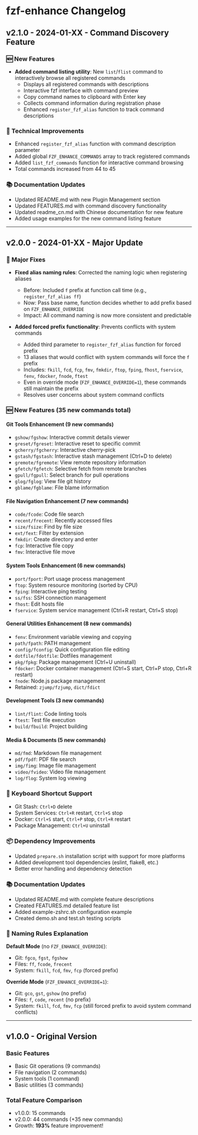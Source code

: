 # fzf-enhance Changelog

## v2.1.0 - 2024-01-XX - Command Discovery Feature

### 🆕 New Features

- **Added command listing utility**: New `list`/`flist` command to interactively browse all registered commands
  - Displays all registered commands with descriptions
  - Interactive fzf interface with command preview
  - Copy command names to clipboard with Enter key
  - Collects command information during registration phase
  - Enhanced `register_fzf_alias` function to track command descriptions

### 🔧 Technical Improvements

- Enhanced `register_fzf_alias` function with command description parameter
- Added global `FZF_ENHANCE_COMMANDS` array to track registered commands
- Added `list_fzf_commands` function for interactive command browsing
- Total commands increased from 44 to 45

### 📚 Documentation Updates

- Updated README.md with new Plugin Management section
- Updated FEATURES.md with command discovery functionality
- Updated readme_cn.md with Chinese documentation for new feature
- Added usage examples for the new command listing feature

---

## v2.0.0 - 2024-01-XX - Major Update

### 🔧 Major Fixes

- **Fixed alias naming rules**: Corrected the naming logic when registering aliases

  - Before: Included `f` prefix at function call time (e.g., `register_fzf_alias ff`)
  - Now: Pass base name, function decides whether to add prefix based on `FZF_ENHANCE_OVERRIDE`
  - Impact: All command naming is now more consistent and predictable

- **Added forced prefix functionality**: Prevents conflicts with system commands
  - Added third parameter to `register_fzf_alias` function for forced prefix
  - 13 aliases that would conflict with system commands will force the `f` prefix
  - Includes: `fkill`, `fcd`, `fcp`, `fmv`, `fmkdir`, `ftop`, `fping`, `fhost`, `fservice`, `fenv`, `fdocker`, `fnode`, `ftest`
  - Even in override mode (`FZF_ENHANCE_OVERRIDE=1`), these commands still maintain the prefix
  - Resolves user concerns about system command conflicts

### 🆕 New Features (35 new commands total)

#### Git Tools Enhancement (9 new commands)

- `gshow/fgshow`: Interactive commit details viewer
- `greset/fgreset`: Interactive reset to specific commit
- `gcherry/fgcherry`: Interactive cherry-pick
- `gstash/fgstash`: Interactive stash management (Ctrl+D to delete)
- `gremote/fgremote`: View remote repository information
- `gfetch/fgfetch`: Selective fetch from remote branches
- `gpull/fgpull`: Select branch for pull operations
- `glog/fglog`: View file git history
- `gblame/fgblame`: File blame information

#### File Navigation Enhancement (7 new commands)

- `code/fcode`: Code file search
- `recent/frecent`: Recently accessed files
- `size/fsize`: Find by file size
- `ext/fext`: Filter by extension
- `fmkdir`: Create directory and enter
- `fcp`: Interactive file copy
- `fmv`: Interactive file move

#### System Tools Enhancement (6 new commands)

- `port/fport`: Port usage process management
- `ftop`: System resource monitoring (sorted by CPU)
- `fping`: Interactive ping testing
- `ss/fss`: SSH connection management
- `fhost`: Edit hosts file
- `fservice`: System service management (Ctrl+R restart, Ctrl+S stop)

#### General Utilities Enhancement (8 new commands)

- `fenv`: Environment variable viewing and copying
- `path/fpath`: PATH management
- `config/fconfig`: Quick configuration file editing
- `dotfile/fdotfile`: Dotfiles management
- `pkg/fpkg`: Package management (Ctrl+U uninstall)
- `fdocker`: Docker container management (Ctrl+S start, Ctrl+P stop, Ctrl+R restart)
- `fnode`: Node.js package management
- Retained: `zjump/fzjump`, `dict/fdict`

#### Development Tools (3 new commands)

- `lint/flint`: Code linting tools
- `ftest`: Test file execution
- `build/fbuild`: Project building

#### Media & Documents (5 new commands)

- `md/fmd`: Markdown file management
- `pdf/fpdf`: PDF file search
- `img/fimg`: Image file management
- `video/fvideo`: Video file management
- `log/flog`: System log viewing

### 🎯 Keyboard Shortcut Support

- Git Stash: `Ctrl+D` delete
- System Services: `Ctrl+R` restart, `Ctrl+S` stop
- Docker: `Ctrl+S` start, `Ctrl+P` stop, `Ctrl+R` restart
- Package Management: `Ctrl+U` uninstall

### 📦 Dependency Improvements

- Updated `prepare.sh` installation script with support for more platforms
- Added development tool dependencies (eslint, flake8, etc.)
- Better error handling and dependency detection

### 📚 Documentation Updates

- Updated README.md with complete feature descriptions
- Created FEATURES.md detailed feature list
- Added example-zshrc.sh configuration example
- Created demo.sh and test.sh testing scripts

### 🔄 Naming Rules Explanation

**Default Mode** (no `FZF_ENHANCE_OVERRIDE`):

- Git: `fgco`, `fgst`, `fgshow`
- Files: `ff`, `fcode`, `frecent`
- System: `fkill`, `fcd`, `fmv`, `fcp` (forced prefix)

**Override Mode** (`FZF_ENHANCE_OVERRIDE=1`):

- Git: `gco`, `gst`, `gshow` (no prefix)
- Files: `f`, `code`, `recent` (no prefix)
- System: `fkill`, `fcd`, `fmv`, `fcp` (still forced prefix to avoid system command conflicts)

---

## v1.0.0 - Original Version

### Basic Features

- Basic Git operations (9 commands)
- File navigation (2 commands)
- System tools (1 command)
- Basic utilities (3 commands)

### Total Feature Comparison

- v1.0.0: 15 commands
- v2.0.0: 44 commands (+35 new commands)
- Growth: **193%** feature improvement!
